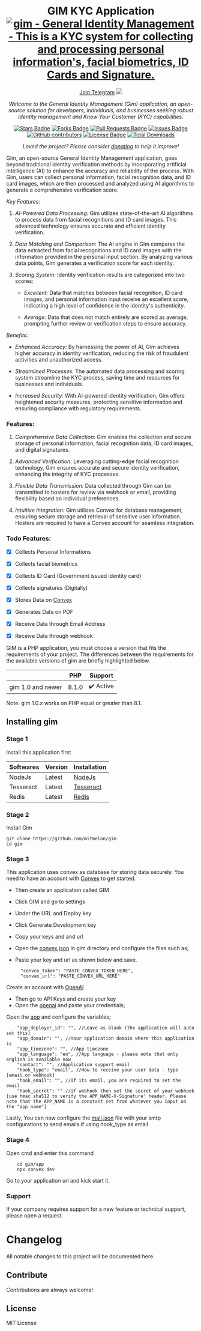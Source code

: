 <h1 align="center">GIM KYC Application
<a href="#" target="_blank"><img src="https://github.com/mitmelon/gim/assets/55149512/bff475c0-cb4c-4d82-a5de-bccae18373ef" alt="gim - General Identity Management - This is a KYC system for collecting and processing personal information's, facial biometrics, ID Cards and Signature."></a></h1>
<div align="center">
<a href="https://t.me/+7jfbiGKhn55iODlk">Join Telegram</a>
<a href="https://twitter.com/manomitehq" ><img src="https://img.shields.io/twitter/follow/manomitehq.svg?style=social" /> </a>
<br>

<i>Welcome to the General Identity Management (Gim) application, an open-source solution for developers, individuals, and businesses seeking robust identity management and Know Your Customer (KYC) capabilities.</i>

<a href="https://github.com/mitmelon/gim/stargazers"><img src="https://img.shields.io/github/stars/mitmelon/gim" alt="Stars Badge"/></a>
<a href="https://github.com/mitmelon/gim/network/members"><img src="https://img.shields.io/github/forks/mitmelon/gim" alt="Forks Badge"/></a>
<a href="https://github.com/mitmelon/gim/pulls"><img src="https://img.shields.io/github/issues-pr/mitmelon/gim" alt="Pull Requests Badge"/></a>
<a href="https://github.com/mitmelon/gim/issues"><img src="https://img.shields.io/github/issues/mitmelon/gim" alt="Issues Badge"/></a>
<a href="https://github.com/mitmelon/gim/graphs/contributors"><img alt="GitHub contributors" src="https://img.shields.io/github/contributors/mitmelon/gim?color=2b9348"></a>
<a href="https://github.com/mitmelon/gim/blob/master/LICENSE"><img src="https://img.shields.io/github/license/mitmelon/gim?color=2b9348" alt="License Badge"/></a> [![Total Downloads](http://poser.pugx.org/mitmelon/gim/downloads)](https://packagist.org/packages/mitmelon/gim)

<i>Loved the project? Please consider [donating](https://paypal.me/mitmelon) to help it improve!</i>

</div>

Gim, an open-source General Identity Management application, goes beyond traditional identity verification methods by incorporating artificial intelligence (AI) to enhance the accuracy and reliability of the process. With Gim, users can collect personal information, facial recognition data, and ID card images, which are then processed and analyzed using AI algorithms to generate a comprehensive verification score.

*Key Features:*

1. *AI-Powered Data Processing:* Gim utilizes state-of-the-art AI algorithms to process data from facial recognitions and ID card images. This advanced technology ensures accurate and efficient identity verification.

2. *Data Matching and Comparison:* The AI engine in Gim compares the data extracted from facial recognitions and ID card images with the information provided in the personal input section. By analyzing various data points, Gim generates a verification score for each identity.

3. *Scoring System:* Identity verification results are categorized into two scores:
   - *Excellent:* Data that matches between facial recognition, ID card images, and personal information input receive an excellent score, indicating a high level of confidence in the identity's authenticity.

   - *Average:* Data that does not match entirely are scored as average, prompting further review or verification steps to ensure accuracy.


*Benefits:*

- *Enhanced Accuracy:* By harnessing the power of AI, Gim achieves higher accuracy in identity verification, reducing the risk of fraudulent activities and unauthorized access.
  
- *Streamlined Processes:* The automated data processing and scoring system streamline the KYC process, saving time and resources for businesses and individuals.

- *Increased Security:* With AI-powered identity verification, Gim offers heightened security measures, protecting sensitive information and ensuring compliance with regulatory requirements.


### Features:

1. *Comprehensive Data Collection:* Gim enables the collection and secure storage of personal information, facial recognition data, ID card images, and digital signatures.

2. *Advanced Verification:* Leveraging cutting-edge facial recognition technology, Gim ensures accurate and secure identity verification, enhancing the integrity of KYC processes.

3. *Flexible Data Transmission:* Data collected through Gim can be transmitted to hosters for review via webhook or email, providing flexibility based on individual preferences.

4. *Intuitive Integration:* Gim utilizes Convex for database management, ensuring secure storage and retrieval of sensitive user information. Hosters are required to have a Convex account for seamless integration.


### Todo Features:

  - [x] Collects Personal Informations
  - [x] Collects facial biometrics
  - [x] Collects ID Card (Government issued identity card)
  - [x] Collects signatures (Digitally)
  - [x] Stores Data on [Convex](https://dashboard.convex.dev/)
  - [x] Generates Data on PDF
  - [x] Receive Data through Email Address
  - [x] Receive Data through webhook


GIM is a PHP application, you must choose a version that fits the requirements of your project. The differences between the requirements for the available versions of gim are briefly highlighted below.

|                                                              | PHP     | Support                  |
|--------------------------------------------------------------|---------|--------------------------|
| gim 1.0 and newer                                            | 8.1.0   | :heavy_check_mark: Active|

Note: gim 1.0.x works on PHP equal or greater than 8.1.


## Installing gim

<h3>Stage 1</h3>

Install this application first

|    Softwares                                                 | Version | Installation                                              |
|--------------------------------------------------------------|---------|---------------------------------------------------------- |
| NodeJs                                                       | Latest  | [NodeJs ](https://nodejs.org/en)|
| Tesseract                                                    | Latest  | [Tesseract](https://tesseract-ocr.github.io/tessdoc/Installation.html)       |
| Redis                                                        | Latest  | [Redis ](https://redis.io/download/)                      |

<h3>Stage 2</h3>

Install Gim

    git clone https://github.com/mitmelon/gim
    cd gim

<h3>Stage 3</h3>

This application uses convex as database for storing data securely. You need to have an account with [Convex](https://dashboard.convex.dev/) to get started. 

- Then create an application called GIM
- Click GIM and go to settings
- Under the URL and Deploy key
- Click Generate Development key
- Copy your keys and and url
- Open the [convex.json](settings/config/convex.json) in gim directory and configure the files such as;
- Paste your key and url as shown below and save.

        "convex_token": "PASTE_CONVEX_TOKEN_HERE",
        "convex_url": "PASTE_CONVEX_URL_HERE"


Create an account with [OpenAI](https://platform.openai.com/apps)

- Then go to API Keys and create your key
- Open the [openai](settings/config/openai.json) and paste your credentials;


Open the [app](settings/config/app.json) and configure the variables;

        "app_deployer_id": "", //Leave as blank (the application will auto set this)
        "app_domain": "", //Your application domain where this application is
        "app_timezone": "", //App timezone
        "app_language": "en", //App language - please note that only english is available now
        "contact": "", //Application support email
        "hook_type": "email", //How to receive your user data - type [email or webhook] 
        "hook_email": "", //If its email, you are required to set the email
        "hook_secret": "" //if webhook then set the secret of your webhook [use hmac sha512 to verify the APP_NAME-X-Signature' header. Please note that the APP_NAME is a constant set from whatever you input on the "app_name"]


Lastly, You can now configure the [mail.json](settings/config/mail.json) file with your smtp configurations to send emails if using hook_type as email

<h3>Stage 4</h3>

Open cmd and enter this command

        cd gim/app
        npx convex dev

Go to your application url and kick start it.

### Support

If your company requires support for a new feature or technical support, please open a request.

# Changelog

All notable changes to this project will be documented here.

## Contribute

Contributions are always welcome!

## License

MIT License
